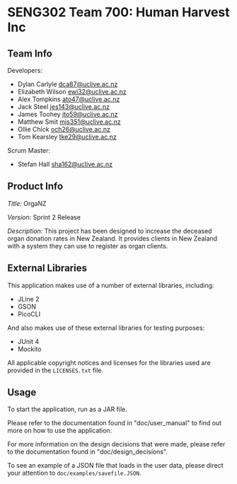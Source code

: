 # SENG302 Team 700: Human Harvest Inc

## Team Info
Developers:
* Dylan Carlyle <dca87@uclive.ac.nz>
* Elizabeth Wilson <ewi32@uclive.ac.nz>
* Alex Tompkins <ato47@uclive.ac.nz>
* Jack Steel <jes143@uclive.ac.nz>
* James Toohey <jto59@uclive.ac.nz>
* Matthew Smit <mjs351@uclive.ac.nz>
* Ollie Chick <och26@uclive.ac.nz>
* Tom Kearsley <tke29@uclive.ac.nz>

Scrum Master:
* Stefan Hall <sha162@uclive.ac.nz>

## Product Info
*Title:* OrgaNZ

*Version*: Sprint 2 Release

*Description:* This project has been designed to increase the deceased organ donation rates in New Zealand. It provides clients in New Zealand with a system they can use to register as organ clients.

## External Libraries

This application makes use of a number of external libraries, including:
* JLine 2
* GSON
* PicoCLI

And also makes use of these external libraries for testing purposes:
* JUnit 4
* Mockito

All applicable copyright notices and licenses for the libraries used are provided in the `LICENSES.txt` file.

## Usage

To start the application, run as a JAR file.

Please refer to the documentation found in "doc/user_manual" to find out more on how to use the application.

For more information on the design decisions that were made, please refer to the documentation found in
"doc/design_decisions".

To see an example of a JSON file that loads in the user data, please direct your attention to
`doc/examples/savefile.JSON`.

